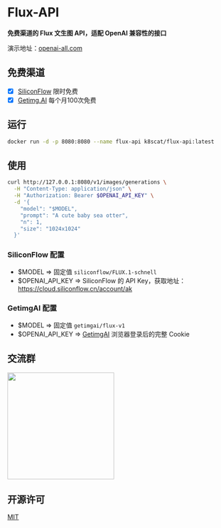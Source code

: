 # Flux-API

**免费渠道的 Flux 文生图 API，适配 OpenAI 兼容性的接口**

演示地址：[openai-all.com](https://openai-all.com)

## 免费渠道

- [x] [SiliconFlow](https://docs.siliconflow.cn/reference/black-forest-labsflux1-schnell) 限时免费
- [x] [Getimg.AI](https://getimg.ai/pricing) 每个月100次免费

## 运行

```bash
docker run -d -p 8080:8080 --name flux-api k8scat/flux-api:latest
```

## 使用

```bash
curl http://127.0.0.1:8080/v1/images/generations \
  -H "Content-Type: application/json" \
  -H "Authorization: Bearer $OPENAI_API_KEY" \
  -d '{
    "model": "$MODEL",
    "prompt": "A cute baby sea otter",
    "n": 1,
    "size": "1024x1024"
  }'
```

### SiliconFlow 配置

- $MODEL => 固定值 `siliconflow/FLUX.1-schnell`
- $OPENAI_API_KEY => SiliconFlow 的 API Key，获取地址：https://cloud.siliconflow.cn/account/ak

### GetimgAI 配置

- $MODEL => 固定值 `getimgai/flux-v1`
- $OPENAI_API_KEY => [GetimgAI](https://getimg.ai/text-to-image) 浏览器登录后的完整 Cookie

## 交流群

<img src="https://chat.ggemini.pro/flux-api.jpg" width="240" />

## 开源许可

[MIT](./LICENSE)
